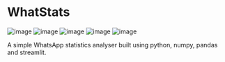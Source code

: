 # WhatStats
![image](https://img.shields.io/badge/Python-FFD43B?style=for-the-badge&logo=python&logoColor=blue) ![image](https://img.shields.io/badge/Numpy-777BB4?style=for-the-badge&logo=numpy&logoColor=white) ![image](https://img.shields.io/badge/Pandas-2C2D72?style=for-the-badge&logo=pandas&logoColor=white) ![image](https://img.shields.io/badge/Streamlit-FF4B4B?style=for-the-badge&logo=Streamlit&logoColor=white) ![image](https://img.shields.io/badge/Plotly-239120?style=for-the-badge&logo=plotly&logoColor=white)

A simple WhatsApp statistics analyser built using python, numpy, pandas and streamlit. 
